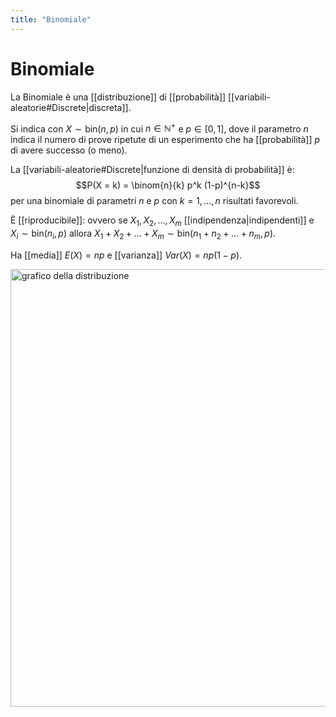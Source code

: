 ```yaml
---
title: "Binomiale"
---
```

# Binomiale
La Binomiale è una [[distribuzione]] di [[probabilità]] [[variabili-aleatorie#Discrete|discreta]].

Si indica con $X \sim \mathrm{bin}(n, p)$ in cui $n \in \mathbb{N}^+$ e $p \in [0,1]$, dove il parametro $n$ indica il numero di prove ripetute di un esperimento che ha [[probabilità]] $p$ di avere successo (o meno).

La [[variabili-aleatorie#Discrete|funzione di densità di probabilità]] è:
$$P(X = k) = \binom{n}{k} p^k (1-p)^{n-k}$$
per una binomiale di parametri $n$ e $p$ con $k = 1, \ldots, n$ risultati favorevoli.

È [[riproducibile]]: ovvero se $X_1, X_2, \ldots, X_m$ [[indipendenza|indipendenti]] e $X_i \sim \mathrm{bin}(n_i, p)$ allora $X_1 + X_2 + \ldots + X_m \sim \mathrm{bin}(n_1 + n_2 + \ldots + n_m, p)$.

Ha [[media]] $E(X) = np$ e [[varianza]] $Var(X) = np(1-p)$.

<img src="https://upload.wikimedia.org/wikipedia/commons/7/75/Binomial_distribution_pmf.svg" alt="grafico della distribuzione" width=700>
